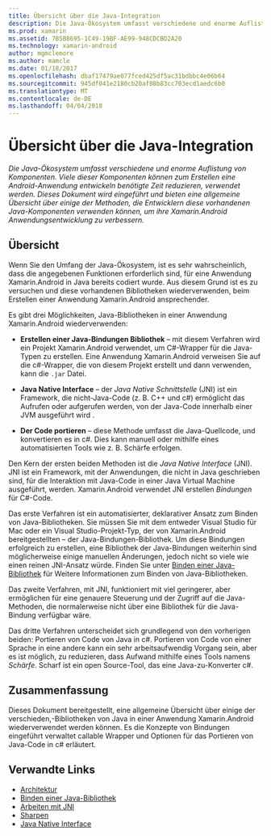```yaml
---
title: Übersicht über die Java-Integration
description: Die Java-Ökosystem umfasst verschiedene und enorme Auflistung von Komponenten. Viele dieser Komponenten können zum Erstellen eine Android-Anwendung entwickeln benötigte Zeit reduzieren, verwendet werden. Dieses Dokument wird eingeführt und bieten eine allgemeine Übersicht über einige der Methoden, die Entwicklern diese vorhandenen Java-Komponenten verwenden können, um ihre Xamarin.Android Anwendungsentwicklung zu verbessern.
ms.prod: xamarin
ms.assetid: 7B5B8695-1C49-19BF-AE99-948CDCBD2A20
ms.technology: xamarin-android
author: mgmclemore
ms.author: mamcle
ms.date: 01/18/2017
ms.openlocfilehash: dbaf17479ae077fced425df5ac31bdbbc4e06b64
ms.sourcegitcommit: 945df041e2180cb20af08b83cc703ecd1aedc6b0
ms.translationtype: MT
ms.contentlocale: de-DE
ms.lasthandoff: 04/04/2018
---
```

# <a name="java-integration-overview"></a>Übersicht über die Java-Integration

_Die Java-Ökosystem umfasst verschiedene und enorme Auflistung von Komponenten. Viele dieser Komponenten können zum Erstellen eine Android-Anwendung entwickeln benötigte Zeit reduzieren, verwendet werden. Dieses Dokument wird eingeführt und bieten eine allgemeine Übersicht über einige der Methoden, die Entwicklern diese vorhandenen Java-Komponenten verwenden können, um ihre Xamarin.Android Anwendungsentwicklung zu verbessern._


## <a name="overview"></a>Übersicht

Wenn Sie den Umfang der Java-Ökosystem, ist es sehr wahrscheinlich, dass die angegebenen Funktionen erforderlich sind, für eine Anwendung Xamarin.Android in Java bereits codiert wurde. Aus diesem Grund ist es zu versuchen und diese vorhandenen Bibliotheken wiederverwenden, beim Erstellen einer Anwendung Xamarin.Android ansprechender. 

Es gibt drei Möglichkeiten, Java-Bibliotheken in einer Anwendung Xamarin.Android wiederverwenden: 

-   **Erstellen einer Java-Bindungen Bibliothek** &ndash; mit diesem Verfahren wird ein Projekt Xamarin.Android verwendet, um C#-Wrapper für die Java-Typen zu erstellen. Eine Anwendung Xamarin.Android verweisen Sie auf die c#-Wrapper, die von diesem Projekt erstellt und dann verwenden, kann die `.jar` Datei. 

-   **Java Native Interface** &ndash; der *Java Native* *Schnittstelle* (JNI) ist ein Framework, die nicht-Java-Code (z. B. C++ und c#) ermöglicht das Aufrufen oder aufgerufen werden, von der Java-Code innerhalb einer JVM ausgeführt wird . 

-   **Der Code portieren** &ndash; diese Methode umfasst die Java-Quellcode, und konvertieren es in c#. Dies kann manuell oder mithilfe eines automatisierten Tools wie z. B. Schärfe erfolgen. 

Den Kern der ersten beiden Methoden ist die *Java Native Interface* (JNI). JNI ist ein Framework, mit der Anwendungen, die nicht in Java geschrieben sind, für die Interaktion mit Java-Code in einer Java Virtual Machine ausgeführt, werden. Xamarin.Android verwendet JNI erstellen *Bindungen* für C#-Code. 

Das erste Verfahren ist ein automatisierter, deklarativer Ansatz zum Binden von Java-Bibliotheken. Sie müssen Sie mit dem entweder Visual Studio für Mac oder ein Visual Studio-Projekt-Typ, der von Xamarin.Android bereitgestellten &ndash; der Java-Bindungen-Bibliothek. Um diese Bindungen erfolgreich zu erstellen, eine Bibliothek der Java-Bindungen weiterhin sind möglicherweise einige manuellen Änderungen, jedoch nicht so viele wie einen reinen JNI-Ansatz würde. Finden Sie unter [Binden einer Java-Bibliothek](~/android/platform/binding-java-library/index.md) für Weitere Informationen zum Binden von Java-Bibliotheken. 

Das zweite Verfahren, mit JNI, funktioniert mit viel geringerer, aber ermöglichen für eine genauere Steuerung und der Zugriff auf die Java-Methoden, die normalerweise nicht über eine Bibliothek für die Java-Bindung verfügbar wäre. 

Das dritte Verfahren unterscheidet sich grundlegend von den vorherigen beiden: Portieren von Code von Java in c#. Portieren von Code von einer Sprache in eine andere kann ein sehr arbeitsaufwendig Vorgang sein, aber es ist möglich, zu reduzieren, dass Aufwand mithilfe eines Tools namens *Schärfe*. Scharf ist ein open Source-Tool, das eine Java-zu-Konverter c#. 



## <a name="summary"></a>Zusammenfassung

Dieses Dokument bereitgestellt, eine allgemeine Übersicht über einige der verschieden,-Bibliotheken von Java in einer Anwendung Xamarin.Android wiederverwendet werden können. Es die Konzepte von Bindungen eingeführt verwaltet callable Wrapper und Optionen für das Portieren von Java-Code in c# erläutert. 


## <a name="related-links"></a>Verwandte Links

- [Architektur](~/android/internals/architecture.md)
- [Binden einer Java-Bibliothek](~/android/platform/binding-java-library/index.md)
- [Arbeiten mit JNI](~/android/platform/java-integration/working-with-jni.md)
- [Sharpen](https://github.com/slluis/sharpen)
- [Java Native Interface](http://docs.oracle.com/javase/7/docs/technotes~/jni/index.html)
